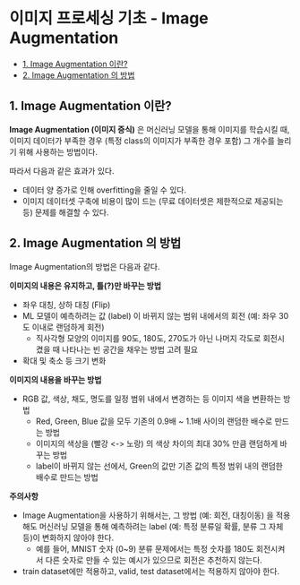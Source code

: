 # 이미지 프로세싱 기초 - Image Augmentation

* [1. Image Augmentation 이란?](#1-image-augmentation-이란)
* [2. Image Augmentation 의 방법](#2-image-augmentation-의-방법)

## 1. Image Augmentation 이란?

**Image Augmentation (이미지 증식)** 은 머신러닝 모델을 통해 이미지를 학습시킬 때, 이미지 데이터가 부족한 경우 (특정 class의 이미지가 부족한 경우 포함) 그 개수를 늘리기 위해 사용하는 방법이다.

따라서 다음과 같은 효과가 있다.
* 데이터 양 증가로 인해 overfitting을 줄일 수 있다.
* 이미지 데이터셋 구축에 비용이 많이 드는 (무료 데이터셋은 제한적으로 제공되는 등) 문제를 해결할 수 있다.

## 2. Image Augmentation 의 방법

Image Augmentation의 방법은 다음과 같다.

**이미지의 내용은 유지하고, 틀(?)만 바꾸는 방법**
* 좌우 대칭, 상하 대칭 (Flip)
* ML 모델이 예측하려는 값 (label) 이 바뀌지 않는 범위 내에서의 회전 (예: 좌우 30도 이내로 랜덤하게 회전)
  * 직사각형 모양의 이미지를 90도, 180도, 270도가 아닌 나머지 각도로 회전시켰을 때 나타나는 빈 공간을 채우는 방법 고려 필요
* 확대 및 축소 등 크기 변화

**이미지의 내용을 바꾸는 방법**
* RGB 값, 색상, 채도, 명도를 일정 범위 내에서 변경하는 등 이미지 색을 변환하는 방법
  * Red, Green, Blue 값을 모두 기존의 0.9배 ~ 1.1배 사이의 랜덤한 배수로 만드는 방법
  * 이미지의 색상을 (빨강 <-> 노랑) 의 색상 차이의 최대 30% 만큼 랜덤하게 바꾸는 방법
  * label이 바뀌지 않는 선에서, Green의 값만 기존 값의 특정 범위 내의 랜덤한 배수로 만드는 방법

**주의사항**
* Image Augmentation을 사용하기 위해서는, 그 방법 (예: 회전, 대칭이동) 을 적용해도 머신러닝 모델을 통해 예측하려는 label (예: 특정 분류일 확률, 분류 그 자체 등)이 변화하지 않아야 한다.
  * 예를 들어, MNIST 숫자 (0~9) 분류 문제에서는 특정 숫자를 180도 회전시켜서 다른 숫자로 만들 수 있는 예시가 있으므로 회전은 추천하지 않는다.
* train dataset에만 적용하고, valid, test dataset에서는 적용하지 않아야 한다.